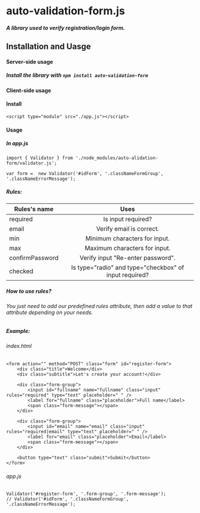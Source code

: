 # auto-validation-form.js
##### A library used to verify registration/login form.

## Installation and Uasge 

#### Server-side usage
##### Install the library with ```npm install auto-validation-form```

#### Client-side usage
#### Install
```
<script type="module" src="./app.js"></script>
```
#### Usage
##### In app.js
```
import { Validator } from './node_modules/auto-alidation-form/validator.js';

var form =  new Validator('#idForm', '.classNameFormGroup', '.classNameErrorMessage'); 
```
##### Rules: 

| Rules's name     | Uses                                                                |
| ---------------- |:-------------------------------------------------------------------:|
| required         | Is input required?                                                  |
| email            | Verify email is correct.                                            |
| min              | Minimum characters for input.                                       |
| max              | Maximum characters for input.                                       |
| confirmPassword  | Verify input "Re-enter password".                                   |
| checked          | Is type="radio" and type="checkbox" of input required?              |

##### How to use rules?
###### You just need to add our predefined rules attribute, then add a value to that attribute depending on your needs.

##### Example:
###### index.html
```
<form action="" method="POST" class="form" id="register-form">
    <div class="title">Welcome</div>
    <div class="subtitle">Let's create your account!</div>

    <div class="form-group">
        <input id="fullname" name="fullname" class="input" rules="required" type="text" placeholder=" " />
        <label for="fullname" class="placeholder">Full name</label>
        <span class="form-message"></span>
    </div>

    <div class="form-group">
        <input id="email" name="email" class="input" rules="required|email" type="text" placeholder=" " />
        <label for="email" class="placeholder">Email</label>
        <span class="form-message"></span>
    </div>

    <button type="text" class="submit">Submit</button>
</form>
```
###### app.js
```
Validator('#register-form', '.form-group', '.form-message');
// Validator('#idForm', '.classNameFormGroup', '.classNameErrorMessage');
```



